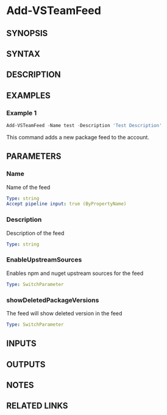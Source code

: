 <!-- #include "./common/header.md" -->

# Add-VSTeamFeed

## SYNOPSIS

<!-- #include "./synopsis/Add-VSTeamFeed.md" -->

## SYNTAX

## DESCRIPTION

<!-- #include "./synopsis/Add-VSTeamFeed.md" -->

## EXAMPLES

### Example 1

```powershell
Add-VSTeamFeed -Name test -Description 'Test Description'
```

This command adds a new package feed to the account.

## PARAMETERS

### Name

Name of the feed

```yaml
Type: string
Accept pipeline input: true (ByPropertyName)
```

### Description

Description of the feed

```yaml
Type: string
```

### EnableUpstreamSources

Enables npm and nuget upstream sources for the feed

```yaml
Type: SwitchParameter
```

### showDeletedPackageVersions

The feed will show deleted version in the feed

```yaml
Type: SwitchParameter
```

## INPUTS

## OUTPUTS

## NOTES

<!-- #include "./common/prerequisites.md" -->

## RELATED LINKS

<!-- #include "./common/related.md" -->
